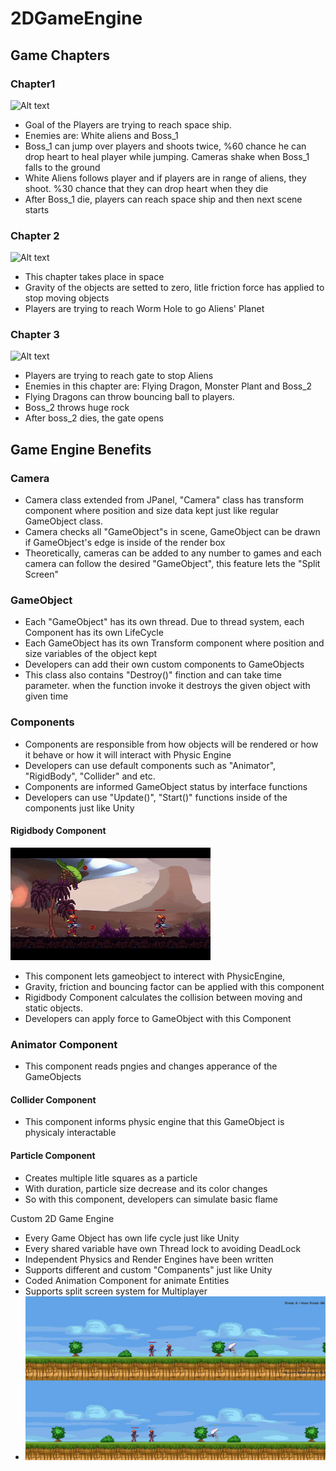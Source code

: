 # 2DGameEngine
## Game Chapters
### Chapter1
![Alt text](https://github.com/TkRsln/2DGameEngine/blob/main/game_ss/SpaceGame_chapter%201(1).gif?raw=true)
- Goal of the Players are trying to reach space ship.
- Enemies are: White aliens and Boss_1 
- Boss_1 can jump over players and shoots twice, %60 chance he can drop heart to heal player while jumping. Cameras shake when Boss_1 falls to the ground
- White Aliens follows player and if players are in range of aliens, they shoot. %30 chance that they can drop heart when they die
- After Boss_1 die, players can reach space ship and then next scene starts

### Chapter 2
![Alt text](https://github.com/TkRsln/2DGameEngine/blob/main/game_ss/game_fig_2.gif?raw=true)
- This chapter takes place in space
- Gravity of the objects are setted to zero, litle friction force has applied to stop moving objects
- Players are trying to reach Worm Hole to go Aliens' Planet

### Chapter 3
![Alt text](https://github.com/TkRsln/2DGameEngine/blob/main/game_ss/game_fig_3.gif?raw=true)
- Players are trying to reach gate to stop Aliens
- Enemies in this chapter are: Flying Dragon, Monster Plant and Boss_2
- Flying Dragons can throw bouncing ball to players.
- Boss_2 throws huge rock
- After boss_2 dies, the gate opens

## Game Engine Benefits
### Camera
- Camera class extended from JPanel, "Camera" class has transform component where position and size data kept just like regular GameObject class.
- Camera checks all "GameObject"s in scene, GameObject can be drawn if GameObject's edge is inside of the render box
- Theoretically, cameras can be added to any number to games and each camera can follow the desired "GameObject", this feature lets the "Split Screen"

### GameObject
- Each "GameObject" has its own thread. Due to thread system, each Component has its own LifeCycle
- Each GameObject has its own Transform component where position and size variables of the object kept
- Developers can add their own custom components to GameObjects
- This class also contains "Destroy()" finction and can take time parameter. when the function invoke it destroys the given object with given time

### Components
- Components are responsible from how objects will be rendered or how it behave or how it will interact with Physic Engine
- Developers can use default components such as "Animator", "RigidBody", "Collider" and etc.
- Components are informed GameObject status by interface functions
- Developers can use "Update()", "Start()" functions inside of the components just like Unity
#### Rigidbody Component
![Alt text](https://github.com/TkRsln/2DGameEngine/blob/main/game_ss/rigidbody.gif?raw=true)
- This component lets gameobject to interect with PhysicEngine,
- Gravity, friction and bouncing factor can be applied with this component
- Rigidbody Component calculates the collision between moving and static objects.
- Developers can apply force to GameObject with this Component
### Animator Component
- This component reads pngies and changes apperance of the GameObjects
#### Collider Component 
- This component informs physic engine that this GameObject is physicaly interactable
#### Particle Component
- Creates multiple litle squares as a particle
- With duration, particle size decrease and its color changes
- So with this component, developers can simulate basic flame



Custom 2D Game Engine
- Every Game Object has own life cycle just like Unity
- Every shared variable have own Thread lock to avoiding DeadLock
- Independent Physics and Render Engines have been written
- Supports different and custom "Companents" just like Unity
- Coded Animation Component for animate Entities
- Supports split screen system for Multiplayer
-  ![Alt text](https://github.com/TkRsln/2DGameEngine/blob/main/game_ss/game__ss2.png?raw=true)
